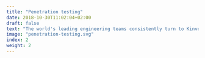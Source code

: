 ```yaml
---
title: "Penetration testing"
date: 2018-10-30T11:02:04+02:00
draft: false
text: "The world's leading engineering teams consistently turn to Kinvolk to tackle their most difficult technology challenges."
image: "penetration-testing.svg"
index: 2
weight: 2
---
```


